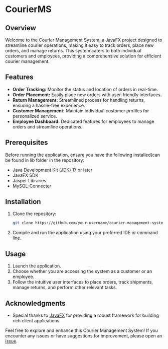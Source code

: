 # CourierMS

## Overview

Welcome to the Courier Management System, a JavaFX project designed to streamline courier operations, making it easy to track orders, place new orders, and manage returns. This system caters to both individual customers and employees, providing a comprehensive solution for efficient courier management.

## Features

- **Order Tracking:** Monitor the status and location of orders in real-time.
- **Order Placement:** Easily place new orders with user-friendly interfaces.
- **Return Management:** Streamlined process for handling returns, ensuring a hassle-free experience.
- **Customer Management:** Maintain individual customer profiles for personalized service.
- **Employee Dashboard:** Dedicated features for employees to manage orders and streamline operations.

## Prerequisites

Before running the application, ensure you have the following installed(can be found in lib folder in the repository:

- Java Development Kit (JDK) 17 or later
- JavaFX SDK
- Jasper Libraries
- MySQL-Connecter

## Installation

1. Clone the repository:

   ```bash
   git clone https://github.com/your-username/courier-management-system.git
   ```

2. Compile and run the application using your preferred IDE or command line.

## Usage

1. Launch the application.
2. Choose whether you are accessing the system as a customer or an employee.
3. Follow the intuitive user interfaces to place orders, track shipments, manage returns, and perform other relevant tasks.

## Acknowledgments

- Special thanks to [JavaFX](https://openjfx.io/) for providing a robust framework for building rich client applications.

Feel free to explore and enhance this Courier Management System! If you encounter any issues or have suggestions for improvement, please open an [issue](https://github.com/Ari-Ghosh/CourierMS/issues).
